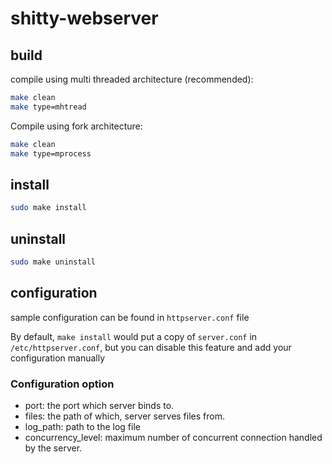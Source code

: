 # shitty-webserver

## build
compile using multi threaded architecture (recommended):
```bash 
make clean 
make type=mhtread
```

Compile using fork architecture:
```bash 
make clean 
make type=mprocess
```

## install 
```bash 
sudo make install
```

## uninstall 
```bash 
sudo make uninstall
```
## configuration 
sample configuration can be found in `httpserver.conf` file

By default, `make install` would put a copy of `server.conf` in `/etc/httpserver.conf`, but you can disable this feature and add your configuration manually

### Configuration option 

- port: the port which server binds to.
- files: the path of which, server serves files from. 
- log_path: path to the log file
- concurrency_level: maximum number of concurrent connection handled by the server. 


